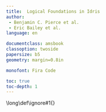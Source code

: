 ```yaml
---
title:  Logical Foundations in Idris
author:
 - Benjamin C. Pierce et al.
 - Eric Bailey et al.
language: en

documentclass: amsbook
classoption: twoside
papersize: b5
geometry: margin=0.8in

monofont: Fira Code

toc: true
toc-depth: 1
---
```


  <!--- Extra Definitions -->

\long\def\ignore#1{}
